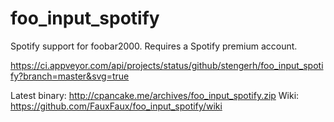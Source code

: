 # foo_input_spotify

Spotify support for foobar2000. Requires a Spotify premium account.

https://ci.appveyor.com/api/projects/status/github/stengerh/foo_input_spotify?branch=master&svg=true

Latest binary: http://cpancake.me/archives/foo_input_spotify.zip
Wiki: https://github.com/FauxFaux/foo_input_spotify/wiki